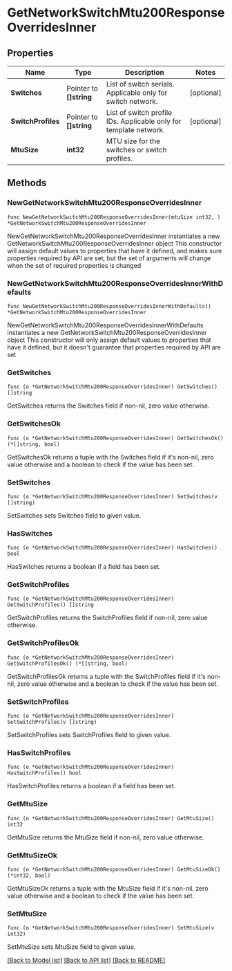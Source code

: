 # GetNetworkSwitchMtu200ResponseOverridesInner

## Properties

Name | Type | Description | Notes
------------ | ------------- | ------------- | -------------
**Switches** | Pointer to **[]string** | List of switch serials. Applicable only for switch network. | [optional] 
**SwitchProfiles** | Pointer to **[]string** | List of switch profile IDs. Applicable only for template network. | [optional] 
**MtuSize** | **int32** | MTU size for the switches or switch profiles. | 

## Methods

### NewGetNetworkSwitchMtu200ResponseOverridesInner

`func NewGetNetworkSwitchMtu200ResponseOverridesInner(mtuSize int32, ) *GetNetworkSwitchMtu200ResponseOverridesInner`

NewGetNetworkSwitchMtu200ResponseOverridesInner instantiates a new GetNetworkSwitchMtu200ResponseOverridesInner object
This constructor will assign default values to properties that have it defined,
and makes sure properties required by API are set, but the set of arguments
will change when the set of required properties is changed

### NewGetNetworkSwitchMtu200ResponseOverridesInnerWithDefaults

`func NewGetNetworkSwitchMtu200ResponseOverridesInnerWithDefaults() *GetNetworkSwitchMtu200ResponseOverridesInner`

NewGetNetworkSwitchMtu200ResponseOverridesInnerWithDefaults instantiates a new GetNetworkSwitchMtu200ResponseOverridesInner object
This constructor will only assign default values to properties that have it defined,
but it doesn't guarantee that properties required by API are set

### GetSwitches

`func (o *GetNetworkSwitchMtu200ResponseOverridesInner) GetSwitches() []string`

GetSwitches returns the Switches field if non-nil, zero value otherwise.

### GetSwitchesOk

`func (o *GetNetworkSwitchMtu200ResponseOverridesInner) GetSwitchesOk() (*[]string, bool)`

GetSwitchesOk returns a tuple with the Switches field if it's non-nil, zero value otherwise
and a boolean to check if the value has been set.

### SetSwitches

`func (o *GetNetworkSwitchMtu200ResponseOverridesInner) SetSwitches(v []string)`

SetSwitches sets Switches field to given value.

### HasSwitches

`func (o *GetNetworkSwitchMtu200ResponseOverridesInner) HasSwitches() bool`

HasSwitches returns a boolean if a field has been set.

### GetSwitchProfiles

`func (o *GetNetworkSwitchMtu200ResponseOverridesInner) GetSwitchProfiles() []string`

GetSwitchProfiles returns the SwitchProfiles field if non-nil, zero value otherwise.

### GetSwitchProfilesOk

`func (o *GetNetworkSwitchMtu200ResponseOverridesInner) GetSwitchProfilesOk() (*[]string, bool)`

GetSwitchProfilesOk returns a tuple with the SwitchProfiles field if it's non-nil, zero value otherwise
and a boolean to check if the value has been set.

### SetSwitchProfiles

`func (o *GetNetworkSwitchMtu200ResponseOverridesInner) SetSwitchProfiles(v []string)`

SetSwitchProfiles sets SwitchProfiles field to given value.

### HasSwitchProfiles

`func (o *GetNetworkSwitchMtu200ResponseOverridesInner) HasSwitchProfiles() bool`

HasSwitchProfiles returns a boolean if a field has been set.

### GetMtuSize

`func (o *GetNetworkSwitchMtu200ResponseOverridesInner) GetMtuSize() int32`

GetMtuSize returns the MtuSize field if non-nil, zero value otherwise.

### GetMtuSizeOk

`func (o *GetNetworkSwitchMtu200ResponseOverridesInner) GetMtuSizeOk() (*int32, bool)`

GetMtuSizeOk returns a tuple with the MtuSize field if it's non-nil, zero value otherwise
and a boolean to check if the value has been set.

### SetMtuSize

`func (o *GetNetworkSwitchMtu200ResponseOverridesInner) SetMtuSize(v int32)`

SetMtuSize sets MtuSize field to given value.



[[Back to Model list]](../README.md#documentation-for-models) [[Back to API list]](../README.md#documentation-for-api-endpoints) [[Back to README]](../README.md)


